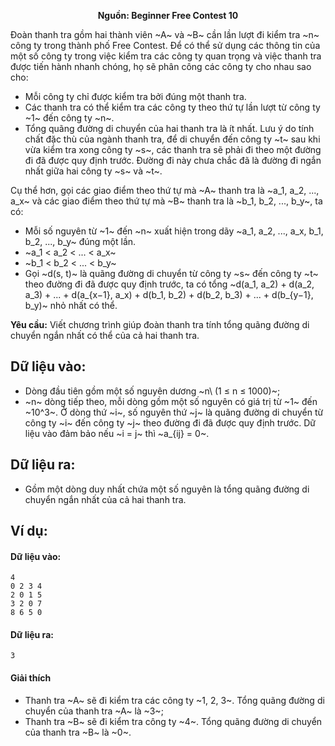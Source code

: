 **<center>Nguồn: Beginner Free Contest 10</center>**

Đoàn thanh tra gồm hai thành viên ~A~ và ~B~ cần lần lượt đi kiểm tra ~n~ công ty trong thành phố Free Contest. Để có thể sử dụng các thông tin của một số công ty trong việc kiểm tra các công ty quan trọng và việc thanh tra được tiến hành nhanh chóng, họ sẽ phân công các công ty cho nhau sao cho:
- Mỗi công ty chỉ được kiểm tra bởi đúng một thanh tra.
- Các thanh tra có thể kiểm tra các công ty theo thứ tự lần lượt từ công ty ~1~ đến công ty ~n~.
- Tổng quãng đường di chuyển của hai thanh tra là ít nhất. Lưu ý do tính chất đặc thù của ngành thanh tra, để di chuyển đến công ty ~t~ sau khi vừa kiểm tra xong công ty ~s~, các thanh tra sẽ phải đi theo một đường đi đã được quy định trước. Đường đi này chưa chắc đã là
đường đi ngắn nhất giữa hai công ty ~s~ và ~t~.

Cụ thể hơn, gọi các giao điểm theo thứ tự mà ~A~ thanh tra là ~a_1, a_2, ..., a_x~ và các giao điểm theo thứ tự mà ~B~ thanh tra là ~b_1, b_2, ..., b_y~, ta có:
- Mỗi số nguyên từ ~1~ đến ~n~ xuất hiện trong dãy ~a_1, a_2, ..., a_x, b_1, b_2, ..., b_y~ đúng một lần.
- ~a_1 < a_2 < ... < a_x~
- ~b_1 < b_2 < ... < b_y~
- Gọi ~d(s, t)~ là quãng đường di chuyển từ công ty ~s~ đến công ty ~t~ theo đường đi đã được quy định trước, ta có tổng ~d(a_1, a_2) + d(a_2, a_3) + ... + d(a_{x−1}, a_x) + d(b_1, b_2) + d(b_2, b_3) + ... + d(b_{y−1}, b_y)~ nhỏ nhất có thể.

**Yêu cầu:** Viết chương trình giúp đoàn thanh tra tính tổng quãng đường di chuyển ngắn nhất có thể của cả hai thanh tra.

## Dữ liệu vào:
- Dòng đầu tiên gồm một số nguyên dương ~n\ (1 ≤ n ≤ 1000)~;
- ~n~ dòng tiếp theo, mỗi dòng gồm một số nguyên có giá trị từ ~1~ đến ~10^3~. Ở dòng thứ ~i~, số
nguyên thứ ~j~ là quãng đường di chuyển từ công ty ~i~ đến công ty ~j~ theo đường đi đã được quy định trước. Dữ liệu vào đảm bảo nếu ~i = j~ thì ~a_{ij} = 0~.

## Dữ liệu ra:
- Gồm một dòng duy nhất chứa một số nguyên là tổng quãng đường di chuyển ngắn nhất của cả hai thanh tra.

## Ví dụ:
#### Dữ liệu vào:
```
4
0 2 3 4
2 0 1 5
3 2 0 7
8 6 5 0
```

#### Dữ liệu ra:
```
3
```

#### Giải thích
- Thanh tra ~A~ sẽ đi kiểm tra các công ty ~1, 2, 3~. Tổng quãng đường di chuyển của thanh tra ~A~ là ~3~;
- Thanh tra ~B~ sẽ đi kiểm tra công ty ~4~. Tổng quãng đường di chuyển của thanh tra ~B~ là ~0~.